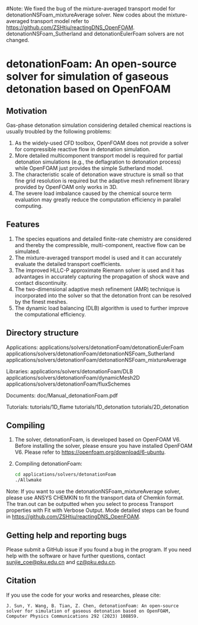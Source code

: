 #Note: We fixed the bug of the mixture-averaged transport model for detonationNSFoam_mixtureAverage solver. New codes about the mixture-averaged transport model refer to https://github.com/ZSHtju/reactingDNS_OpenFOAM. detonationNSFoam_Sutherland and detonationEulerFoam solvers are not changed.


# detonationFoam: An open-source solver for simulation of gaseous detonation based on OpenFOAM

## Motivation
Gas-phase detonation simulation considering detailed chemical reactions is usually troubled by the following problems: 
1. As the widely-used CFD toolbox, OpenFOAM does not provide a solver for compressible reactive flow in detonation simulation. 
2. More detailed multicomponent transport model is required for partial detonation simulations (e.g., the deflagration to detonation process) while OpenFOAM just provides the simple Sutherland model. 
3. The characteristic scale of detonation wave structure is small so that fine grid resolution is required but the adaptive mesh refinement library provided by OpenFOAM only works in 3D. 
4. The severe load imbalance caused by the chemical source term evaluation may greatly reduce the computation efficiency in parallel computing.

## Features
1. The species equations and detailed finite-rate chemistry are considered and thereby the compressible, multi-component, reactive flow can be simulated. 
2. The mixture-averaged transport model is used and it can accurately evaluate the detailed transport coefficients. 
3. The improved HLLC-P approximate Riemann solver is used and it has advantages in accurately capturing the propagation of shock wave and contact discontinuity. 
4. The two-dimensional adaptive mesh refinement (AMR) technique is incorporated into the solver so that the detonation front can be resolved by the finest meshes. 
5. The dynamic load balancing (DLB) algorithm is used to further improve the computational efficiency.

## Directory structure
Applications: 
applications/solvers/detonationFoam/detonationEulerFoam 
applications/solvers/detonationFoam/detonationNSFoam_Sutherland 
applications/solvers/detonationFoam/detonationNSFoam_mixtureAverage 

Libraries: 
applications/solvers/detonationFoam/DLB 
applications/solvers/detonationFoam/dynamicMesh2D 
applications/solvers/detonationFoam/fluxSchemes 

Documents:
doc/Manual_detonationFoam.pdf

Tutorials:
tutorials/1D_flame 
tutorials/1D_detonation 
tutorials/2D_detonation 

## Compiling 
1. The solver, detonationFoam, is developed based on OpenFOAM V6. Before installing the solver, please ensure you have installed OpenFOAM V6. Please refer to https://openfoam.org/download/6-ubuntu.

2. Compiling detonationFoam:

   ```bash
   cd applications/solvers/detonationFoam
   ./Allwmake
   ```

Note: If you want to use the detonationNSFoam_mixtureAverage solver, please use ANSYS CHEMKIN to fit the transport data of Chemkin format. The tran.out can be outputted when you select to process Transport properties with Fit with Verbose Output. Mode detailed steps can be found in https://github.com/ZSHtju/reactingDNS_OpenFOAM.

## Getting help and reporting bugs
Please submit a GitHub issue if you found a bug in the program. If you need help with the software or have further questions, contact sunjie_coe@pku.edu.cn and cz@pku.edu.cn.

##  Citation
If you use the code for your works and researches, please cite: 

   ```
   J. Sun, Y. Wang, B. Tian, Z. Chen, detonationFoam: An open-source solver for simulation of gaseous detonation based on OpenFOAM, Computer Physics Communications 292 (2023) 108859.
   ```
